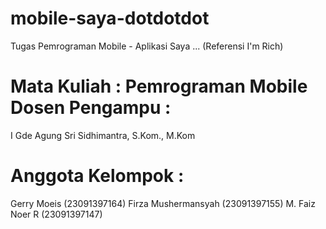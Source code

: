 # mobile-saya-dotdotdot
Tugas Pemrograman Mobile - Aplikasi Saya ... (Referensi I'm Rich)

# Mata Kuliah : Pemrograman Mobile Dosen Pengampu :
I Gde Agung Sri Sidhimantra, S.Kom., M.Kom

# Anggota Kelompok :
Gerry Moeis (23091397164)
Firza Mushermansyah  (23091397155)
M. Faiz Noer R (23091397147)
